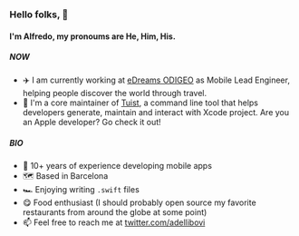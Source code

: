 ### Hello folks, 👋
#### I'm Alfredo, my pronoums are He, Him, His.

##### NOW

- ✈️ I am currently working at [eDreams ODIGEO](https://edreamsodigeo.com) as Mobile Lead Engineer, helping people discover the world through travel.
- 🕺 I'm a core maintainer of [Tuist](https://github.com/tuist/tuist), a command line tool that helps developers generate, maintain and interact with Xcode project. Are you an Apple developer? Go check it out!

##### BIO

- 📱 10+ years of experience developing mobile apps
- 🗺️ Based in Barcelona
- 🏎️ Enjoying writing `.swift` files
- 😋 Food enthusiast (I should probably open source my favorite restaurants from around the globe at some point) 
- 📫 Feel free to reach me at [twitter.com/adellibovi](https://twitter.com/adellibovi)
